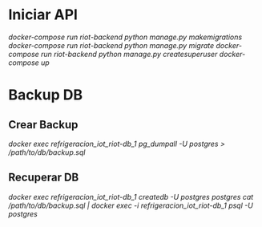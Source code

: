 
# Iniciar API
*docker-compose run riot-backend python manage.py makemigrations*
*docker-compose run riot-backend python manage.py migrate*
*docker-compose run riot-backend python manage.py createsuperuser*
*docker-compose up*

# Backup DB
## Crear Backup
*docker exec refrigeracion_iot_riot-db_1 pg_dumpall -U postgres > /path/to/db/backup.sql*
## Recuperar DB
*docker exec refrigeracion_iot_riot-db_1 createdb -U postgres postgres*
*cat /path/to/db/backup.sql | docker exec -i refrigeracion_iot_riot-db_1 psql -U postgres*
